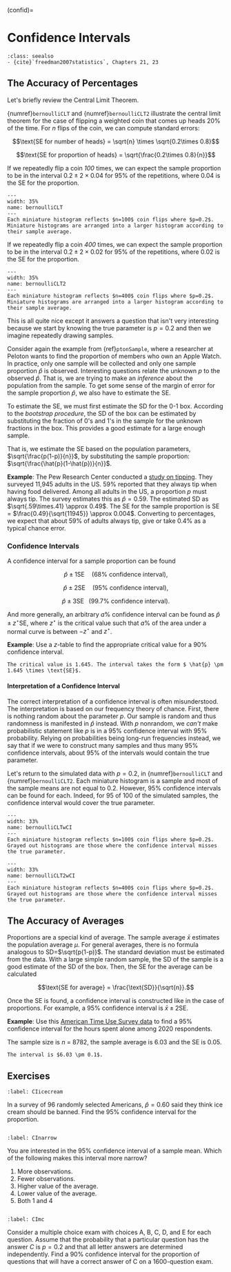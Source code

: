 (confid)=
# Confidence Intervals

```{admonition} Important Readings
:class: seealso
- {cite}`freedman2007statistics`, Chapters 21, 23
```

## The Accuracy of Percentages

Let's briefly review the Central Limit Theorem. 

{numref}`bernoulliCLT` and {numref}`bernoulliCLT2` illustrate the central limit theorem for the case of flipping a weighted coin that comes up heads 20% of the time. For $n$ flips of the coin, we can compute standard errors:

$$\text{SE for number of heads} = \sqrt{n} \times \sqrt{0.2\times 0.8}$$

$$\text{SE for proportion of heads} = \sqrt{\frac{0.2\times 0.8}{n}}$$

If we repeatedly flip a coin *100* times, we can expect the sample proportion to be in the interval $0.2\pm 2\times 0.04$ for 95\% of the repetitions, where 0.04 is the SE for the proportion.

```{figure} images/bernoulliCLT.svg
---
width: 35%
name: bernoulliCLT
---
Each miniature histogram reflects $n=100$ coin flips where $p=0.2$. Miniature histograms are arranged into a larger histogram according to their sample average.
```
If we repeatedly flip a coin *400* times, we can expect the sample proportion to be in the interval $0.2\pm 2\times 0.02$ for 95\% of the repetitions, where 0.02 is the SE for the proportion.

```{figure} images/bernoulliCLT2.svg
---
width: 35%
name: bernoulliCLT2
---
Each miniature histogram reflects $n=400$ coin flips where $p=0.2$. Miniature histograms are arranged into a larger histogram according to their sample average.
```

This is all quite nice except it answers a question that isn't very interesting because we start by knowing the true parameter is $p=0.2$ and then we imagine repeatedly drawing samples. 

Consider again the example from {ref}`ptonSample`, where a researcher at Peloton wants to find the proportion of members who own an Apple Watch. In practice, only one sample will be collected and only one sample proportion $\hat{p}$ is observed. Interesting questions relate the unknown $p$ to the observed $\hat{p}$. That is, we are trying to make an *inference* about the population from the sample. To get some sense of the margin of error for the sample proportion $\hat{p}$, we also have to estimate the SE. 

To estimate the SE, we must first estimate the SD for the 0-1 box. According to the *bootstrap procedure*, the SD of the box can be estimated by substituting the fraction of 0's and 1's in the sample for the unknown fractions in the box. This provides a good estimate for a large enough sample. 

That is, we estimate the SE based on the population parameters, $\sqrt{\frac{p(1-p)}{n}}$, by substituting the sample proportion: $\sqrt{\frac{\hat{p}(1-\hat{p})}{n}}$.

**Example**: The Pew Research Center conducted a [study on tipping](https://www.pewresearch.org/2023/11/09/tipping-culture-in-america-public-sees-a-changed-landscape/). They surveyed 11,945 adults in the US. 59% reported that they always tip when having food delivered. Among all adults in the US, a proportion $p$ must always tip. The survey estimates this as $\hat{p} = 0.59$. The estimated SD as $\sqrt{.59\times.41} \approx 0.49$. The SE for the sample proportion is SE = $\frac{0.49}{\sqrt{11945}} \approx 0.004$. Converting to percentages, we expect that about 59% of adults always tip, give or take 0.4% as a typical chance error.

### Confidence Intervals


A confidence interval for a sample proportion can be found

$$\hat{p} \pm 1 \text{SE} \hspace{12pt} (\text{68% confidence interval}),$$ 

$$\hat{p} \pm 2 \text{SE} \hspace{12pt} (\text{95% confidence interval}),$$ 

$$\hat{p} \pm 3 \text{SE} \hspace{9pt} (\text{99.7% confidence interval}).$$ 

And more generally, an arbitrary $a\%$ confidence interval can be found as $\hat{p} \pm z^{\star} \text{SE}$, where $z^\star$ is the critical value such that $a\%$ of the area under a normal curve is between $-z^\star$ and $z^\star$. 

**Example**: Use a $z$-table to find the appropriate critical value for a 90% confidence interval. 

```{dropdown} 90% confidence interval
The critical value is 1.645. The interval takes the form $ \hat{p} \pm 1.645 \times \text{SE}$.
```

#### Interpretation of a Confidence Interval

The correct interpretation of a confidence interval is often misunderstood. The interpretation is based on our frequency theory of chance. First, there is nothing random about the parameter $p$. Our sample is random and thus randomness is manifested in $\hat{p}$ instead. With $p$ nonrandom, we *can't* make probabilistic statement like $p$ is in a 95\% confidence interval with 95\% probability. Relying on probabilities being long-run frequencies instead, we say that if we were to construct many samples and thus many 95\% confidence intervals, about 95\% of the intervals would contain the true parameter. 

Let's return to the simulated data with $p=0.2$, in {numref}`bernoulliCLT` and {numref}`bernoulliCLT2`. Each miniature histogram is a sample and most of the sample means are not equal to 0.2. However, 95% confidence intervals can be found for each. Indeed, for 95 of 100 of the simulated samples, the confidence interval would cover the true parameter.

```{figure} images/bernoulliCLTwCI.svg
---
width: 33%
name: bernoulliCLTwCI
---
Each miniature histogram reflects $n=100$ coin flips where $p=0.2$. Grayed out histograms are those where the confidence interval misses the true parameter.
```

```{figure} images/bernoulliCLT2wCI.svg
---
width: 33%
name: bernoulliCLT2wCI
---
Each miniature histogram reflects $n=400$ coin flips where $p=0.2$. Grayed out histograms are those where the confidence interval misses the true parameter.
```

## The Accuracy of Averages

Proportions are a special kind of average. The sample average $\bar{x}$ estimates the  population average $\mu$. For general averages, there is no formula analogous to SD=$\sqrt{p(1-p)}$. The standard deviation must be estimated from the data. With a large simple random sample, the SD of the sample is a good estimate of the SD of the box. Then, the SE for the average can be calculated

$$\text{SE for average} = \frac{\text{SD}}{\sqrt{n}}.$$

Once the SE is found, a confidence interval is constructed like in the case of proportions. For example, a 95% confidence interval is $\bar{x} \pm 2\text{SE}$.

**Example**: Use this [American Time Use Survey data](https://docs.google.com/spreadsheets/d/1PLUjN4IR-XRPJ8pjDGZGyUG4ii9b_shQa_R78rKaghA/edit?usp=sharing) to find a 95% confidence interval for the hours spent alone among 2020 respondents.

The sample size is $n$ = 8782, the sample average is 6.03 and the SE is 0.05.


```{dropdown} 90% confidence interval
The interval is $6.03 \pm 0.1$. 
```


## Exercises

```{exercise-start}
:label: CIicecream
```
In a survey of 96 randomly selected Americans, $\hat{p} = 0.60$ said they think ice cream should be banned. Find the 95% confidence interval for the proportion. 
```{exercise-end}
```

```{exercise-start}
:label: CInarrow
```
You are interested in the 95% confidence interval of a sample mean. Which of the following makes this interval more narrow?

1. More observations.
2. Fewer observations.
3. Higher value of the average.
4. Lower value of the average. 
5. Both 1 and 4
```{exercise-end}
```

```{exercise-start}
:label: CImc
```
Consider a multiple choice exam with choices A, B, C, D, and E for each question. Assume that the probability that a particular question has the answer $C$ is $p = 0.2$ and that all letter answers are determined independently. Find a 90% confidence interval for the proportion of questions that will have a correct answer of C on a 1600-question exam. 
```{exercise-end}
```

